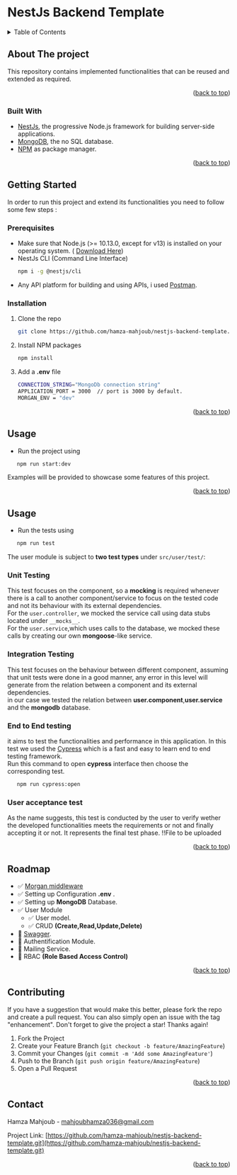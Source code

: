 # NestJs Backend Template 
<div id="top"></div>

<!-- TABLE OF CONTENTS -->
<details>
  <summary>Table of Contents</summary>
  <ol>
    <li>
      <a href="#about-the-project">About The Project</a>
      <ul>
        <li><a href="#built-with">Built With</a></li>
      </ul>
    </li>
    <li>
      <a href="#getting-started">Getting Started</a>
      <ul>
        <li><a href="#prerequisites">Prerequisites</a></li>
        <li><a href="#installation">Installation</a></li>
      </ul>
    </li>
    <li><a href="#usage">Usage</a></li>
    <li><a href="#tests">Tests</a></li>
    <li><a href="#tests">CI/CD pipeline</a></li>
    <li><a href="#roadmap">Roadmap</a></li>
    <li><a href="#contributing">Contributing</a></li>
    <li><a href="#contact">Contact</a></li>
  </ol>
</details>

## About The project

This repository contains implemented functionalities that can be reused and extended as required.
<p align="right">(<a href="#top">back to top</a>)</p>

### Built With

* [NestJs](https://nestjs.com/), the progressive Node.js framework for building server-side applications.
* [MongoDB](https://www.mongodb.com/fr-fr), the no SQL database.
* [NPM](https://www.npmjs.com/) as package manager.

<p align="right">(<a href="#top">back to top</a>)</p>

## Getting Started

In order to run this project and extend its functionalities you need to follow some few steps : 

### Prerequisites

* Make sure that Node.js (>= 10.13.0, except for v13) is installed on your operating system. ( [Download Here](https://nodejs.org/en/download/))
* NestJs CLI (Command Line Interface)
  ```sh
  npm i -g @nestjs/cli
  ```
* Any API platform for building and using APIs, i used [Postman](https://www.postman.com/).

### Installation

1. Clone the repo
   ```sh
   git clone https://github.com/hamza-mahjoub/nestjs-backend-template.git
   ```
2. Install NPM packages
   ```sh
   npm install
   ```
3. Add a **.env** file
   ```sh
   CONNECTION_STRING="MongoDb connection string"
   APPLICATION_PORT = 3000  // port is 3000 by default.
   MORGAN_ENV = "dev"
   ```
   
<p align="right">(<a href="#top">back to top</a>)</p>

<!-- USAGE EXAMPLES -->
## Usage
- Run the project using 
```sh
   npm run start:dev
   ```
Examples will be provided to showcase some features of this project.

<p align="right">(<a href="#top">back to top</a>)</p>


<!-- Tests EXAMPLES -->
## Usage
- Run the tests using 
```sh
   npm run test
   ```
   
The user module is subject to **two test types** under `src/user/test/`:
### Unit Testing
This test focuses on the component, so a **mocking** is required whenever there is a call to another component/service to focus on the tested code and not its behaviour with its external dependencies.  
For the `user.controller`, we mocked the service call using data stubs located under `__mocks__`.  
For the `user.service`,which uses calls to the database, we mocked these calls by creating our own **mongoose**-like service. 

### Integration Testing
This test focuses on the behaviour between different component, assuming that unit tests were done in a good manner, any error in this level will generate from the relation between a component and its external dependencies.  
in our case we tested the relation between **user.component**,**user.service** and the **mongodb** database.  

### End to End testing
it aims to test the functionalities and performance in this application. In this test we used the [Cypress](https://www.cypress.io/) which is a fast and easy to learn end to end testing framework.  
Run this command to open **cypress** interface then choose the corresponding test.
```sh
   npm run cypress:open
   ```
### User acceptance test
As the name suggests, this test is conducted by the user to verify wether the developed functionalities meets the requirements or not and finally accepting it or not. It represents the final test phase.
!!File to be uploaded


<p align="right">(<a href="#top">back to top</a>)</p>

## Roadmap

- ✅ [Morgan middleware](https://www.npmjs.com/package/morgan)
- ✅ Setting up Configuration **.env** .
- ✅ Setting up **MongoDB** Database.
- ✅ User Module
    - ✅ User model.
    - ✅ CRUD **(Create,Read,Update,Delete)**
- 🔲 [Swagger](https://swagger.io/).
- 🔲 Authentification Module.
- 🔲 Mailing Service.
- 🔲 RBAC **(Role Based Access Control)**
  
<p align="right">(<a href="#top">back to top</a>)</p>

## Contributing

If you have a suggestion that would make this better, please fork the repo and create a pull request. You can also simply open an issue with the tag "enhancement".
Don't forget to give the project a star! Thanks again!

1. Fork the Project
2. Create your Feature Branch (`git checkout -b feature/AmazingFeature`)
3. Commit your Changes (`git commit -m 'Add some AmazingFeature'`)
4. Push to the Branch (`git push origin feature/AmazingFeature`)
5. Open a Pull Request

<p align="right">(<a href="#top">back to top</a>)</p>




<!-- CONTACT -->
## Contact

Hamza Mahjoub - mahjoubhamza036@gmail.com

Project Link: [https://github.com/hamza-mahjoub/nestjs-backend-template.git](https://github.com/hamza-mahjoub/nestjs-backend-template.git)

<p align="right">(<a href="#top">back to top</a>)</p>


